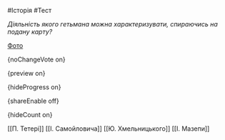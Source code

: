 #Історія #Тест

*Діяльність якого гетьмана можна характеризувати, спираючись на подану карту?*

[Фото](https://zno.osvita.ua//doc/images/znotest/7/776/4.jpg)

{noChangeVote on}

{preview on}

{hideProgress on}

{shareEnable off}

{hideCount on}

[[П. Тетері]]
[[І. Самойловича]]
[[Ю. Хмельницького]]
[[І. Мазепи]]
